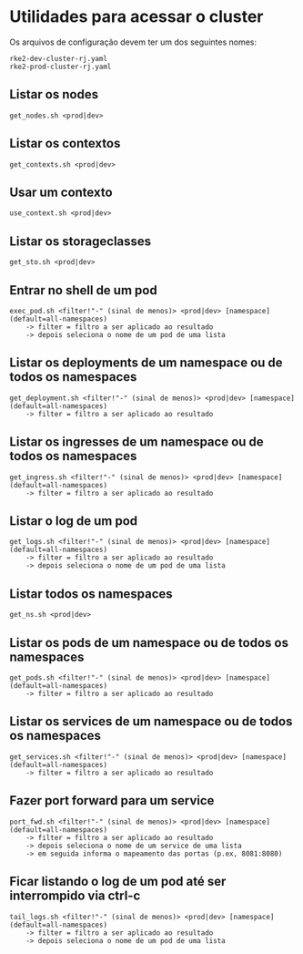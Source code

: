# Utilidades para acessar o cluster

Os arquivos de configuração devem ter um dos seguintes nomes:
```
rke2-dev-cluster-rj.yaml
rke2-prod-cluster-rj.yaml
```

## Listar os nodes
```
get_nodes.sh <prod|dev>
```

## Listar os contextos
```
get_contexts.sh <prod|dev>
```

## Usar um contexto
```
use_context.sh <prod|dev>
```

## Listar os storageclasses
```
get_sto.sh <prod|dev>
```

## Entrar no shell de um pod
```
exec_pod.sh <filter!"-" (sinal de menos)> <prod|dev> [namespace] (default=all-namespaces)
    -> filter = filtro a ser aplicado ao resultado
    -> depois seleciona o nome de um pod de uma lista
```

## Listar os deployments de um namespace ou de todos os namespaces
```
get_deployment.sh <filter!"-" (sinal de menos)> <prod|dev> [namespace] (default=all-namespaces)
    -> filter = filtro a ser aplicado ao resultado
```

## Listar os ingresses de um namespace ou de todos os namespaces
```
get_ingress.sh <filter!"-" (sinal de menos)> <prod|dev> [namespace] (default=all-namespaces)
    -> filter = filtro a ser aplicado ao resultado
```

## Listar o log de um pod
```
get_logs.sh <filter!"-" (sinal de menos)> <prod|dev> [namespace] (default=all-namespaces)
    -> filter = filtro a ser aplicado ao resultado
    -> depois seleciona o nome de um pod de uma lista
```

## Listar todos os namespaces
```
get_ns.sh <prod|dev>
```

## Listar os pods de um namespace ou de todos os namespaces
```
get_pods.sh <filter!"-" (sinal de menos)> <prod|dev> [namespace] (default=all-namespaces)
    -> filter = filtro a ser aplicado ao resultado
```

## Listar os services de um namespace ou de todos os namespaces
```
get_services.sh <filter!"-" (sinal de menos)> <prod|dev> [namespace] (default=all-namespaces)
    -> filter = filtro a ser aplicado ao resultado
```

## Fazer port forward para um service
```
port_fwd.sh <filter!"-" (sinal de menos)> <prod|dev> [namespace] (default=all-namespaces)
    -> filter = filtro a ser aplicado ao resultado
    -> depois seleciona o nome de um service de uma lista
    -> em seguida informa o mapeamento das portas (p.ex, 8081:8080)
```

## Ficar listando o log de um pod até ser interrompido via ctrl-c
```
tail_logs.sh <filter!"-" (sinal de menos)> <prod|dev> [namespace] (default=all-namespaces)
    -> filter = filtro a ser aplicado ao resultado
    -> depois seleciona o nome de um pod de uma lista
```

